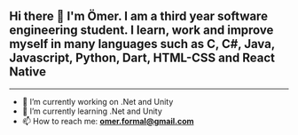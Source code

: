 
<h2> Hi there 👋 I'm Ömer. I am a third year software engineering student. I learn, work and improve myself in many languages such as C, C#, Java, Javascript, Python, Dart, HTML-CSS and React Native</h2>
<hr>


- 🔭 I’m currently working on .Net and Unity <br>
- 🌱 I’m currently learning .Net and Unity <br>
- 📫 How to reach me: <b> omer.formal@gmail.com <b/> <br>